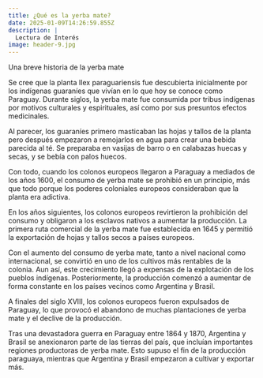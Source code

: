 ```yaml
---
title: ¿Qué es la yerba mate?
date: 2025-01-09T14:26:59.855Z
description: |
  Lectura de Interés
image: header-9.jpg
---
```


Una breve historia de la yerba mate

Se cree que la planta Ilex paraguariensis fue descubierta inicialmente por los indígenas guaraníes que vivían en lo que hoy se conoce como Paraguay. Durante siglos, la yerba mate fue consumida por tribus indígenas por motivos culturales y espirituales, así como por sus presuntos efectos medicinales.

Al parecer, los guaraníes primero masticaban las hojas y tallos de la planta pero después empezaron a remojarlos en agua para crear una bebida parecida al té. Se preparaba en vasijas de barro o en calabazas huecas y secas, y se bebía con palos huecos.

Con todo, cuando los colonos europeos llegaron a Paraguay a mediados de los años 1600, el consumo de yerba mate se prohibió en un principio, más que todo porque los poderes coloniales europeos consideraban que la planta era adictiva.

En los años siguientes, los colonos europeos revirtieron la prohibición del consumo y obligaron a los esclavos nativos a aumentar la producción. La primera ruta comercial de la yerba mate fue establecida en 1645 y permitió la exportación de hojas y tallos secos a países europeos.

Con el aumento del consumo de yerba mate, tanto a nivel nacional como internacional, se convirtió en uno de los cultivos más rentables de la colonia. Aun así, este crecimiento llegó a expensas de la explotación de los pueblos indígenas. Posteriormente, la producción comenzó a aumentar de forma constante en los países vecinos como Argentina y Brasil.

A finales del siglo XVIII, los colonos europeos fueron expulsados de Paraguay, lo que provocó el abandono de muchas plantaciones de yerba mate y el declive de la producción. 

Tras una devastadora guerra en Paraguay entre 1864 y 1870, Argentina y Brasil se anexionaron parte de las tierras del país, que incluían importantes regiones productoras de yerba mate. Esto supuso el fin de la producción paraguaya, mientras que Argentina y Brasil empezaron a cultivar y exportar más.